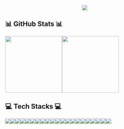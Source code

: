 <!-- ### Hi there 👋 -->

<!--
**2uiwnsx/2uiwnsx** is a ✨ _special_ ✨ repository because its `README.md` (this file) appears on your GitHub profile.

Here are some ideas to get you started:

- 🔭 I’m currently working on ...
- 🌱 I’m currently learning ...
- 👯 I’m looking to collaborate on ...
- 🤔 I’m looking for help with ...
- 💬 Ask me about ...
- 📫 How to reach me: ...
- 😄 Pronouns: ...
- ⚡ Fun fact: ...
-->

<div align="center">
  <img src="https://capsule-render.vercel.app/api?type=waving&color=timeGradient&text=Welcome%20to%20Sumin's%20GitHub%20👋&animation=twinkling&fontSize=35&fontAlignY=40&fontAlign=65&height=250">
</div>

## 📊 GitHub Stats 📊

<div style="display: flex;">
  <a href="https://github.com/2uiwnsx">
    <img src="https://github-readme-stats.vercel.app/api?username=2uiwnsx&theme=transparent&show_icons=true&include_all_commits=true" align="center" style="height:180px;">
  </a>
  <a href="https://github.com/2uiwnsx">
    <img src="https://github-readme-stats.vercel.app/api/top-langs?username=2uiwnsx&layout=compact" align="center" style="height:180px;">
  </a>
</div>

## 💻 Tech Stacks 💻

<div style="display:flex; flex-direction:row;">
  <img src="https://img.shields.io/badge/Java-007396?style=flat-square&logo=openjdk&logoColor=white">
  <img src="https://img.shields.io/badge/Python-3776AB?style=flat-square&logo=python&logoColor=white">
  <img src="https://img.shields.io/badge/PHP-777BB4?style=flat-square&logo=php&logoColor=white">
  <img src="https://img.shields.io/badge/HTML5-E34F26?style=flat-square&logo=html5&logoColor=white">
  <img src="https://img.shields.io/badge/CSS3-1572B6?style=flat-square&logo=css3&logoColor=white">
  <img src="https://img.shields.io/badge/JavaScript-F7DF1E?style=flat-square&logo=javascript&logoColor=black">
  <img src="https://img.shields.io/badge/jQuery-0769AD?style=flat-square&logo=jquery&logoColor=white">
  <img src="https://img.shields.io/badge/Oracle-F80000?style=flat-square&logo=oracle&logoColor=white">
  
  <br>

  <img src="https://img.shields.io/badge/Spring-6DB33F?style=flat-square&logo=spring&logoColor=white">
  <img src="https://img.shields.io/badge/Eclipse%20IDE-2C2255?style=flat-square&logo=eclipseide&logoColor=white">
  <img src="https://img.shields.io/badge/Visual%20Studio%20Code-007ACC?style=flat-square&logo=visualstudiocode&logoColor=white">
  <img src="https://img.shields.io/badge/Postman-FF6C37?style=flat-square&logo=postman&logoColor=white">
  <img src="https://img.shields.io/badge/Apache%20Tomcat-F8DC75?style=flat-square&logo=apachetomcat&logoColor=black">
  <img src="https://img.shields.io/badge/Amazon%20EC2-FF9900?style=flat-square&logo=amazonec2&logoColor=white">
  
  <br>
  
  <img src="https://img.shields.io/badge/Git-F05032?style=flat-square&logo=git&logoColor=white"/>
  <img src="https://img.shields.io/badge/GitHub-181717?style=flat-square&logo=github&logoColor=white"/>
  <img src="https://img.shields.io/badge/Sourcetree-0052CC?style=flat-square&logo=sourcetree&logoColor=white">
  <img src="https://img.shields.io/badge/Anaconda-44A833?style=flat-square&logo=anaconda&logoColor=white">
  <img src="https://img.shields.io/badge/Notepad++-90E59A?style=flat-square&logo=notepadplusplus&logoColor=black">
  <img src="https://img.shields.io/badge/phpMyAdmin-6C78AF?style=flat-square&logo=phpmyadmin&logoColor=white">
  <img src="https://img.shields.io/badge/FileZilla-BF0000?style=flat-square&logo=filezilla&logoColor=white">
</div>

<br>
